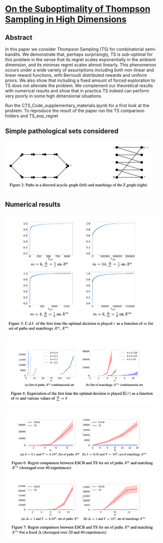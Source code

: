 # [On the Suboptimality of Thompson Sampling in High Dimensions](https://arxiv.org/abs/2102.05502) 
## Abstract
In this paper we consider Thompson Sampling (TS) for combinatorial semi-bandits. We demonstrate that, perhaps surprisingly, TS is sub-optimal for this problem in the sense that its regret scales exponentially in the ambient dimension, and its minimax regret scales almost linearly. This phenomenon occurs under a wide variety of assumptions including both non-linear and linear reward functions, with Bernoulli distributed rewards and uniform priors. We also show that including a fixed amount of forced exploration to TS does not alleviate the problem. We complement our theoretical results with numerical results and show that in practice TS indeed can perform very poorly in some high dimensional situations.


Run the CTS_Code_supplementary_materials.ipynb for a first look at the problem.
To reproduce the result of the paper run the TS comparison folders and TS_exp_regret
## Simple pathological sets considered 

![](Sets_of_interest.png)

## Numerical results

![](First_time_optimal_play.png)

![](Expected_time_play.png)

![](Comparison.png)
